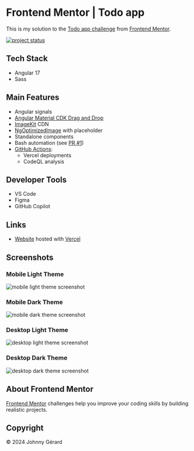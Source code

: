# Frontend Mentor | Todo app
This is my solution to the [Todo app challenge](https://www.frontendmentor.io/challenges/todo-app-Su1_KokOW) from [Frontend Mentor](https://www.frontendmentor.io/).

[![project status](https://img.shields.io/badge/status-solution%20published-success?style=for-the-badge)](https://fem-todo-app-jgerard.vercel.app)

 ## Tech Stack
- Angular 17
- Sass

## Main Features
- Angular signals
- [Angular Material CDK Drag and Drop](https://material.angular.io/cdk/drag-drop/overview)
- [ImageKit](https://imagekit.io/) CDN
- [NgOptimizedImage](https://angular.io/guide/image-directive) with placeholder
- Standalone components
- Bash automation (see [PR #1](../../pull/1))
- [GitHub Actions](../../tree/main/.github/workflows):
  - Vercel deployments
  - CodeQL analysis

## Developer Tools
- VS Code
- Figma
- GitHub Copilot

## Links
- [Website](https://fem-todo-app-jgerard.vercel.app) hosted with [Vercel](https://vercel.com/)
<!-- - [Solution]() -->

## Screenshots
### Mobile Light Theme
![mobile light theme screenshot](screenshots/mobile-light-theme.avif)
### Mobile Dark Theme
![mobile dark theme screenshot](screenshots/mobile-dark-theme.avif)
### Desktop Light Theme
![desktop light theme screenshot](screenshots/desktop-light-theme.avif)
### Desktop Dark Theme
![desktop dark theme screenshot](screenshots/desktop-dark-theme.avif)

## About Frontend Mentor
[Frontend Mentor](https://www.frontendmentor.io/) challenges help you improve your coding skills by building realistic projects.

## Copyright
© 2024 Johnny Gérard

